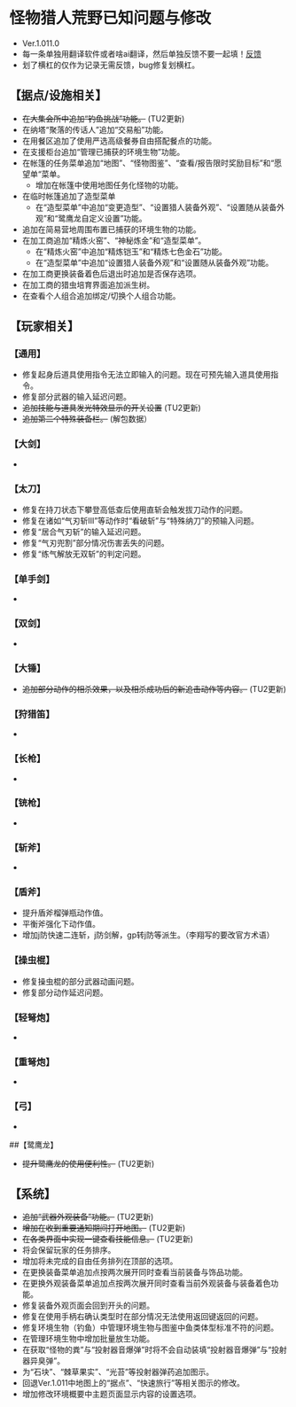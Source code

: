 # 怪物猎人荒野已知问题与修改
- Ver.1.011.0
- 每一条单独用翻译软件或者啥ai翻译，然后单独反馈不要一起填！[反馈](https://www.monsterhunter.com/support/wilds/zh-hans/form/consent)
- 划了横杠的仅作为记录无需反馈，bug修复划横杠。

## 【据点/设施相关】
- ~~在大集会所中追加“钓鱼挑战”功能。~~ (TU2更新)
- 在纳塔“聚落的传话人”追加“交易船”功能。
- 在用餐区追加了使用严选高级餐券自由搭配餐点的功能。
- 在支援柜台追加“管理已捕获的环境生物”功能。
- 在帐篷的任务菜单追加“地图”、“怪物图鉴”、“查看/报告限时奖励目标”和“愿望单“菜单。
  - 增加在帐篷中使用地图任务化怪物的功能。
- 在临时帐篷追加了造型菜单
  - 在“造型菜单”中追加“变更造型”、“设置猎人装备外观”、“设置随从装备外观”和“鹭鹰龙自定义设置”功能。
- 追加在简易营地周围布置已捕获的环境生物的功能。
- 在加工商追加“精炼火窑”、“神秘炼金”和“造型菜单”。
  - 在“精炼火窑”中追加“精炼铠玉”和“精炼七色金石”功能。
  - 在“造型菜单”中追加“设置猎人装备外观”和“设置随从装备外观”功能。
- 在加工商更换装备着色后退出时追加是否保存选项。
- 在加工商的猎虫培育界面追加派生树。
- 在查看个人组合追加绑定/切换个人组合功能。

## 【玩家相关】

### 【通用】
- 修复起身后道具使用指令无法立即输入的问题。现在可预先输入道具使用指令。
- 修复部分武器的输入延迟问题。
- ~~追加技能与道具发光特效显示的开关设置~~ (TU2更新)
- ~~追加第二个特殊装备栏。~~ (解包数据）

### 【大剑】
- 

### 【太刀】
- 修复在持刀状态下攀登高低查后使用直斩会触发拔刀动作的问题。
- 修复在诸如“气刃斩Ⅲ”等动作时“看破斩”与“特殊纳刀”的预输入问题。
- 修复“居合气刃斩”的输入延迟问题。
- 修复“气刃兜割”部分情况伤害丢失的问题。
- 修复“练气解放无双斩”的判定问题。

### 【单手剑】
- 

### 【双剑】
- 

### 【大锤】
- ~~追加部分动作的相杀效果，以及相杀成功后的新追击动作等内容。~~ (TU2更新)

### 【狩猎笛】
- 

### 【长枪】
- 

### 【铳枪】
- 

### 【斩斧】
- 

### 【盾斧】
- 提升盾斧榴弹瓶动作值。
- 平衡斧强化下动作值。
- 增加j防快速二连斩，j防剑解，gp转j防等派生。（李翔写的要改官方术语）

### 【操虫棍】
- 修复操虫棍的部分武器动画问题。
- 修复部分动作延迟问题。

### 【轻弩炮】
- 

### 【重弩炮】
- 

### 【弓】
- 

##【鹭鹰龙】
- ~~提升鹭鹰龙的使用便利性。~~ (TU2更新)

## 【系统】
- ~~追加“武器外观装备”功能。~~ (TU2更新)
- ~~增加在收到重要通知期间打开地图。~~ (TU2更新)
- ~~在各类界面中实现一键查看技能信息。~~ (TU2更新)
- 将会保留玩家的任务排序。
- 增加将未完成的自由任务排列在顶部的选项。
- 在更换装备菜单追加点按两次展开同时查看当前装备与饰品功能。
- 在更换外观装备菜单追加点按两次展开同时查看当前外观装备与装备着色功能。
- 修复装备外观页面会回到开头的问题。
- 修复在使用手柄右确认类型时在部分情况无法使用返回键返回的问题。
- 修复环境生物（钓鱼）中管理环境生物与图鉴中鱼类体型标准不符的问题。
- 在管理环境生物中增加批量放生功能。
- 在获取“怪物的粪”与“投射器音爆弹”时将不会自动装填“投射器音爆弹”与“投射器异臭弹”。
- 为“石块”、“棘草果实”、“光苔”等投射器弹药追加图示。
- 回退Ver.1.011中地图上的“据点”、“快速旅行”等相关图示的修改。
- 增加修改环境概要中主题页面显示内容的设置选项。
